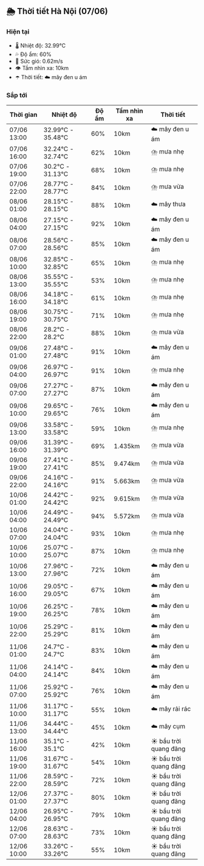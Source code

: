 ## 🌦️ Thời tiết Hà Nội (07/06)

### Hiện tại

- 🌡️ Nhiệt độ: 32.99℃
- 💦 Độ ẩm: 60%
- 💨 Sức gió: 0.62m/s
- 👁️ Tầm nhìn xa: 10km
- ☂️ Thời tiết: ☁️ mây đen u ám

### Sắp tới

| Thời gian | Nhiệt độ | Độ ẩm | Tầm nhìn xa | Thời tiết |
| --- | --- | --- | --- | --- |
| 07/06 13:00 | 32.99℃ - 35.48℃ | 60% | 10km | ☁️ mây đen u ám |
| 07/06 16:00 | 32.24℃ - 32.74℃ | 62% | 10km | ⛈️ mưa nhẹ |
| 07/06 19:00 | 30.2℃ - 31.13℃ | 68% | 10km | ⛈️ mưa nhẹ |
| 07/06 22:00 | 28.77℃ - 28.77℃ | 84% | 10km | ⛈️ mưa vừa |
| 08/06 01:00 | 28.15℃ - 28.15℃ | 88% | 10km | ☁️ mây thưa |
| 08/06 04:00 | 27.15℃ - 27.15℃ | 92% | 10km | ☁️ mây đen u ám |
| 08/06 07:00 | 28.56℃ - 28.56℃ | 85% | 10km | ☁️ mây đen u ám |
| 08/06 10:00 | 32.85℃ - 32.85℃ | 65% | 10km | ⛈️ mưa nhẹ |
| 08/06 13:00 | 35.55℃ - 35.55℃ | 53% | 10km | ⛈️ mưa nhẹ |
| 08/06 16:00 | 34.18℃ - 34.18℃ | 61% | 10km | ⛈️ mưa nhẹ |
| 08/06 19:00 | 30.75℃ - 30.75℃ | 71% | 10km | ⛈️ mưa nhẹ |
| 08/06 22:00 | 28.2℃ - 28.2℃ | 88% | 10km | ⛈️ mưa vừa |
| 09/06 01:00 | 27.48℃ - 27.48℃ | 91% | 10km | ☁️ mây đen u ám |
| 09/06 04:00 | 26.97℃ - 26.97℃ | 91% | 10km | ⛈️ mưa nhẹ |
| 09/06 07:00 | 27.27℃ - 27.27℃ | 87% | 10km | ☁️ mây đen u ám |
| 09/06 10:00 | 29.65℃ - 29.65℃ | 76% | 10km | ☁️ mây đen u ám |
| 09/06 13:00 | 33.58℃ - 33.58℃ | 59% | 10km | ⛈️ mưa nhẹ |
| 09/06 16:00 | 31.39℃ - 31.39℃ | 69% | 1.435km | ⛈️ mưa vừa |
| 09/06 19:00 | 27.41℃ - 27.41℃ | 85% | 9.474km | ⛈️ mưa vừa |
| 09/06 22:00 | 24.16℃ - 24.16℃ | 91% | 5.663km | ⛈️ mưa vừa |
| 10/06 01:00 | 24.42℃ - 24.42℃ | 92% | 9.615km | ⛈️ mưa vừa |
| 10/06 04:00 | 24.49℃ - 24.49℃ | 94% | 5.572km | ⛈️ mưa vừa |
| 10/06 07:00 | 24.04℃ - 24.04℃ | 93% | 10km | ⛈️ mưa nhẹ |
| 10/06 10:00 | 25.07℃ - 25.07℃ | 87% | 10km | ⛈️ mưa nhẹ |
| 10/06 13:00 | 27.96℃ - 27.96℃ | 72% | 10km | ☁️ mây đen u ám |
| 10/06 16:00 | 29.05℃ - 29.05℃ | 67% | 10km | ☁️ mây đen u ám |
| 10/06 19:00 | 26.25℃ - 26.25℃ | 78% | 10km | ☁️ mây đen u ám |
| 10/06 22:00 | 25.29℃ - 25.29℃ | 81% | 10km | ☁️ mây đen u ám |
| 11/06 01:00 | 24.7℃ - 24.7℃ | 83% | 10km | ☁️ mây đen u ám |
| 11/06 04:00 | 24.14℃ - 24.14℃ | 84% | 10km | ☁️ mây đen u ám |
| 11/06 07:00 | 25.92℃ - 25.92℃ | 76% | 10km | ☁️ mây đen u ám |
| 11/06 10:00 | 31.17℃ - 31.17℃ | 55% | 10km | ☁️ mây rải rác |
| 11/06 13:00 | 34.44℃ - 34.44℃ | 45% | 10km | ☁️ mây cụm |
| 11/06 16:00 | 35.1℃ - 35.1℃ | 42% | 10km | ☀️ bầu trời quang đãng |
| 11/06 19:00 | 31.67℃ - 31.67℃ | 54% | 10km | ☀️ bầu trời quang đãng |
| 11/06 22:00 | 28.59℃ - 28.59℃ | 72% | 10km | ☀️ bầu trời quang đãng |
| 12/06 01:00 | 27.37℃ - 27.37℃ | 80% | 10km | ☀️ bầu trời quang đãng |
| 12/06 04:00 | 26.95℃ - 26.95℃ | 79% | 10km | ☀️ bầu trời quang đãng |
| 12/06 07:00 | 28.63℃ - 28.63℃ | 73% | 10km | ☀️ bầu trời quang đãng |
| 12/06 10:00 | 33.26℃ - 33.26℃ | 55% | 10km | ☀️ bầu trời quang đãng |
